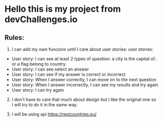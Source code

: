# Hello this is my project from devChallenges.io

## Rules:

1. I can add my own funcions until I care about user stories: user stories:

- User story: I can see at least 2 types of question: a city is the capital of.. or a flag belong to country.
- User story: I can see select an answer
- User story: I can see if my answer is correct or incorrect
- User story: When I answer correctly, I can move on to the next question
- User story: When I answer incorrectly, I can see my results and try again
- User story: I can try again

2. I don't have to care that much about design but I like the original one so I will try to do it in the same way.

3. I will be using api https://restcountries.eu/
